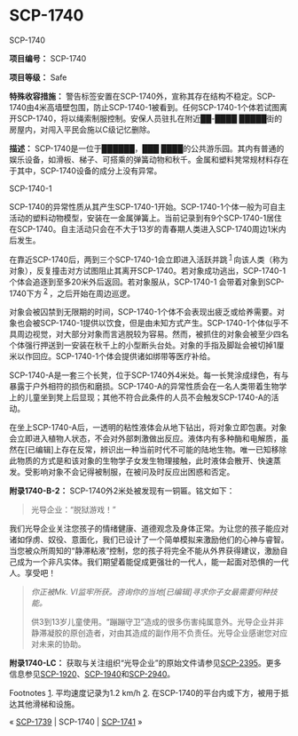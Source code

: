 # SCP-1740
                        




SCP-1740



**项目编号：** SCP-1740

**项目等级：** Safe

**特殊收容措施：** 警告标签安置在SCP-1740外，宣称其存在结构不稳定。SCP-1740由4米高墙壁包围，防止SCP-1740-1被看到。任何SCP-1740-1个体若试图离开SCP-1740，将以绳索制服控制。安保人员驻扎在附近██-████ █████街的房屋内，对闯入平民会施以C级记忆删除。

**描述：** SCP-1740是一位于██████，███ ████的公共游乐园。其内有普通的娱乐设备，如滑板、梯子、可搭乘的弹簧动物和秋千。金属和塑料凳常规材料存在于其中，SCP-1740设备的成分上没有异常。



SCP-1740-1



SCP-1740的异常性质从其产生SCP-1740-1开始。SCP-1740-1个体一般为可自主活动的塑料动物模型，安装在一金属弹簧上。当前记录到有9个SCP-1740-1居住在SCP-1740。自主活动只会在不大于13岁的青春期人类进入SCP-1740周边1米内后发生。

在靠近SCP-1740后，两到三个SCP-1740-1会立即进入活跃并跳<sup class='footnoteref'>
 <a shape='rect' class='footnoteref' id='footnoteref-1' href='javascript:;' onclick='WIKIDOT.page.utils.scrollToReference(&apos;footnote-1&apos;)'>1</a>
</sup>向该人类（称为对象），反复撞击对方试图阻止其离开SCP-1740。若对象成功逃出，SCP-1740-1个体会追逐到至多20米外后返回。若对象服从，SCP-1740-1 会带着对象到SCP-1740下方<sup class='footnoteref'>
 <a shape='rect' class='footnoteref' id='footnoteref-2' href='javascript:;' onclick='WIKIDOT.page.utils.scrollToReference(&apos;footnote-2&apos;)'>2</a>
</sup>，之后开始在周边巡逻。

对象会被囚禁到无限期的时间，SCP-1740-1个体不会表现出疲乏或给养需要。对象也会被SCP-1740-1提供以饮食，但是由未知方式产生。SCP-1740-1个体似乎不具周边视觉，对大部分对象而言逃脱较为容易。然而，被抓住的对象会被至少四名个体强行押送到一安装在秋千上的小型断头台处。对象的手指及脚趾会被切掉1厘米以作回应。SCP-1740-1个体会提供诸如绑带等医疗补给。

SCP-1740-A是一套三个长凳，位于SCP-1740外4米处。每一长凳涂成绿色，有与暴露于户外相符的损伤和磨损。SCP-1740-A的异常性质会在一名人类带着生物学上的儿童坐到凳上后显现；其他不符合此条件的人员不会触发SCP-1740-A的活动。

在坐上SCP-1740-A后，一透明的粘性液体会从地下钻出，将对象立即包裹。对象会立即进入植物人状态，不会对外部刺激做出反应。液体内有多种酶和电解质，虽然在[已编辑]上存在反常，辨识出一种当前时代不可能的陆地生物。唯一已知移除此物质的方式是和该对象的生物学子女发生物理接触，此时液体会散开、快速蒸发。受影响对象不会记得被制服，在被问及时反应出困惑和否定。

**附录1740-B-2：** SCP-1740外2米处被发现有一铜匾。铭文如下：


> 
> 光导企业：“脱狱游戏！”
> 
> 
> 
我们光导企业关注您孩子的情绪健康、道德观念及身体正常。为让您的孩子能应对诸如俘虏、奴役、意面化，我们已设计了一个简单模拟来激励他们的心神与睿智。当您被众所周知的“静滞粘液”控制，您的孩子将完全不能从外界获得建议，激励自己成为一个非凡实体。我们期望着能促成更强壮的一代人，能一起面对恐惧的一代人。享受吧！
> *你正被Mk. VI监牢所获。咨询你的当地[已编辑]寻求你子女最需要何种技能。* 
> 
> 供3到13岁儿童使用。“蹦蹦守卫”造成的很多伤害纯属意外。光导企业并非静滞凝胶的原创造者，对由其造成的副作用不负责任。光导企业感谢您对应对未来的协助。
> 


**附录1740-LC：** 获取与关注组织“光导企业”的原始文件请参见<a shape='rect' class='newpage' href='/scp-2395'>SCP-2395</a>。更多信息参见[SCP-1920](/scp-1920)、[SCP-1940](/scp-1940)和[SCP-2940](/scp-2940)。


Footnotes
<a shape='rect' href='javascript:;' onclick='WIKIDOT.page.utils.scrollToReference(&apos;footnoteref-1&apos;)'>1</a>. 平均速度记录为1.2 km/h
<a shape='rect' href='javascript:;' onclick='WIKIDOT.page.utils.scrollToReference(&apos;footnoteref-2&apos;)'>2</a>. 在SCP-1740的平台内或下方，被用于抵达其他滑梯和设施。



« [SCP-1739](/scp-1739) | SCP-1740 | <a shape='rect' class='newpage' href='/scp-1741'>SCP-1741</a> »





                    